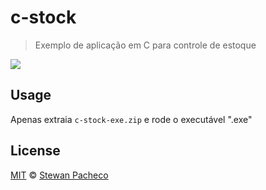 # c-stock
> Exemplo de aplicação em C para controle de estoque

<img src="http://i.imgur.com/wpiBZZU.gif" />

## Usage
Apenas extraia `c-stock-exe.zip` e rode o executável ".exe"

## License
[MIT](https://github.com/stewones/c-stock/blob/master/license.md) © [Stewan Pacheco](http://stpa.co/)
